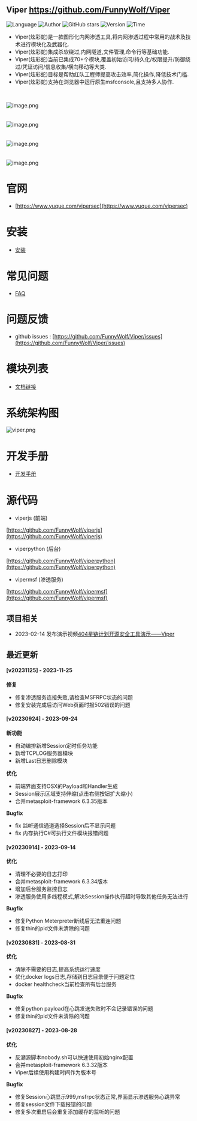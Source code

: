 ## Viper <https://github.com/FunnyWolf/Viper>
<!--auto_detail_badge_begin_0b490ffb61b26b45de3ea5d7dd8a582e-->
![Language](https://img.shields.io/badge/Language-JS/Python-blue)
![Author](https://img.shields.io/badge/Author-FunnyWolf-orange)
![GitHub stars](https://img.shields.io/github/stars/FunnyWolf/Viper.svg?style=flat&logo=github)
![Version](https://img.shields.io/badge/Version-V20231125-red)
![Time](https://img.shields.io/badge/Join-20210323-green)
<!--auto_detail_badge_end_fef74f2d7ea73fcc43ff78e05b1e7451-->


- Viper(炫彩蛇)是一款图形化内网渗透工具,将内网渗透过程中常用的战术及技术进行模块化及武器化.
- Viper(炫彩蛇)集成杀软绕过,内网隧道,文件管理,命令行等基础功能.
- Viper(炫彩蛇)当前已集成70+个模块,覆盖初始访问/持久化/权限提升/防御绕过/凭证访问/信息收集/横向移动等大类.
- Viper(炫彩蛇)目标是帮助红队工程师提高攻击效率,简化操作,降低技术门槛.
- Viper(炫彩蛇)支持在浏览器中运行原生msfconsole,且支持多人协作.

<br>

![image.png](https://cdn.nlark.com/yuque/0/2021/png/159259/1631687579184-a2603220-9009-4240-9709-76b503fe8174.png?x-oss-process=image%2Fresize%2Cw_1504%2Climit_0)
<br>
<br>
<br>
![image.png](https://cdn.nlark.com/yuque/0/2021/png/159259/1628573079014-871d0573-ef2a-4267-974b-1026d6ed2466.png?x-oss-process=image%2Fresize%2Cw_1504%2Climit_0)
<br>
<br>
<br>
![image.png](https://cdn.nlark.com/yuque/0/2020/png/159259/1609217703998-8bebe969-7a26-4f75-b2cb-6dca34a39951.png#align=left&display=inline&height=511&margin=%5Bobject%20Object%5D&name=image.png&originHeight=1022&originWidth=2028&size=191127&status=done&style=none&width=1014)
<br>
<br>
<br>
![image.png](https://cdn.nlark.com/yuque/0/2020/png/159259/1609217723155-f57417f1-2229-4386-888a-c8608449643c.png#align=left&display=inline&height=511&margin=%5Bobject%20Object%5D&name=image.png&originHeight=1022&originWidth=2028&size=296317&status=done&style=none&width=1014)
<br>

# 官网

- [https://www.yuque.com/vipersec](https://www.yuque.com/vipersec)

# 安装

- [安装](https://www.yuque.com/vipersec/help/olg1ua)

# 常见问题

- [FAQ](https://www.yuque.com/vipersec/faq)

# 问题反馈

- github issues : [https://github.com/FunnyWolf/Viper/issues](https://github.com/FunnyWolf/Viper/issues)

# 模块列表

- [文档链接](https://www.yuque.com/vipersec/module)

# 系统架构图
![viper.png](https://cdn.nlark.com/yuque/0/2021/png/159259/1627364231093-768d3b07-e044-4a2d-a3fa-e9ebd92a0828.png)

# 开发手册

- [开发手册](https://www.yuque.com/vipersec/code)

# 源代码

- viperjs (前端)

[https://github.com/FunnyWolf/viperjs](https://github.com/FunnyWolf/viperjs)

- viperpython (后台)

[https://github.com/FunnyWolf/viperpython](https://github.com/FunnyWolf/viperpython)

- vipermsf (渗透服务)

[https://github.com/FunnyWolf/vipermsf](https://github.com/FunnyWolf/vipermsf)

<!--auto_detail_active_begin_e1c6fb434b6f0baf6912c7a1934f772b-->
## 项目相关

- 2023-02-14 发布演示视频[404星链计划开源安全工具演示——Viper](https://www.bilibili.com/video/BV1zv4y1s7xv)

## 最近更新

#### [v20231125] - 2023-11-25

**修复**  
- 修复渗透服务连接失败,请检查MSFRPC状态的问题  
- 修复安装完成后访问Web页面时报502错误的问题

#### [v20230924] - 2023-09-24

**新功能**  
- 自动编排新增Session定时任务功能  
- 新增TCPLOG服务器模块  
- 新增Last日志删除模块  

**优化**  
- 前端界面支持OSX的Payload和Handler生成  
- Session展示区域支持伸缩(点击右侧按钮扩大缩小)  
- 合并metasploit-framework 6.3.35版本  

**Bugfix**  
- fix 监听通信通道选择Session后不显示问题  
- fix 内存执行C#可执行文件模块报错问题

#### [v20230914] - 2023-09-14

**优化**  
- 清理不必要的日志打印  
- 合并metasploit-framework 6.3.34版本  
- 增加后台服务监控日志  
- 渗透服务使用多线程模式,解决Session操作执行超时导致其他任务无法进行  

**Bugfix**  
- 修复Python Meterpreter断线后无法重连问题  
- 修复thin的pid文件未清除的问题

#### [v20230831] - 2023-08-31

**优化**  
- 清除不需要的日志,提高系统运行速度  
- 优化docker logs日志,存储到日志目录便于问题定位  
- docker healthcheck当前检查所有后台服务  

**Bugfix**  
- 修复python payload在心跳发送失败时不会记录错误的问题  
- 修复thin的pid文件未清除的问题

#### [v20230827] - 2023-08-28

**优化**  
- 反溯源脚本nobody.sh可以快速使用初始nginx配置  
- 合并metasploit-framework 6.3.32版本  
- Viper后续使用构建时间作为版本号  

**Bugfix**  
- 修复Session心跳显示999,msfrpc状态正常,界面显示渗透服务心跳异常  
- 修复session文件下载报错的问题  
- 修复多次重启后会重复添加缓存的监听的问题

<!--auto_detail_active_end_f9cf7911015e9913b7e691a7a5878527-->
